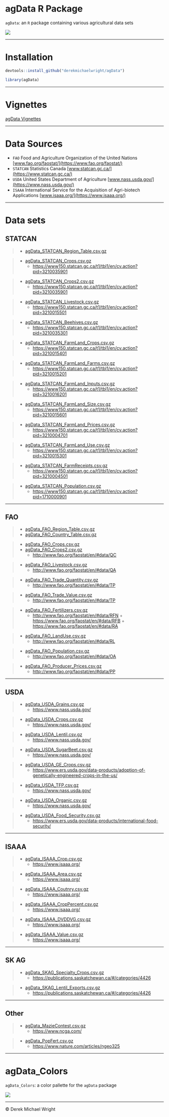 agData R Package
================

`agData`: an `R` package containing various agricultural data sets

![](man/figures/logo_agData.png)

------------------------------------------------------------------------

# Installation

``` r
devtools::install_github("derekmichaelwright/agData")
```

``` r
library(agData)
```

------------------------------------------------------------------------

# Vignettes

[agData Vignettes](https://derekmichaelwright.github.io/dblogr/#agdata)

------------------------------------------------------------------------

# Data Sources

- `FAO` Food and Agriculture Organization of the United Nations
  [www.fao.org/faostat/](https://www.fao.org/faostat/)
- `STATCAN` Statistics Canada
  [www.statcan.gc.ca/](https://www.statcan.gc.ca/)
- `USDA` United States Department of Agriculture
  [www.nass.usda.gov/](https://www.nass.usda.gov/)
- `ISAAA` International Service for the Acquisition of Agri-biotech
  Applications [www.isaaa.org/](https://www.isaaa.org/)

------------------------------------------------------------------------

# Data sets

## STATCAN

> - [agData_STATCAN_Region_Table.csv.gz](https://raw.githubusercontent.com/derekmichaelwright/agData/master/Data/agData_STATCAN_Region_Table.csv.gz)

> - [agData_STATCAN_Crops.csv.gz](https://raw.githubusercontent.com/derekmichaelwright/agData/master/Data/agData_STATCAN_Crops.csv.gz)
>   - <https://www150.statcan.gc.ca/t1/tbl1/en/cv.action?pid=3210035901>

> - [agData_STATCAN_Crops2.csv.gz](https://raw.githubusercontent.com/derekmichaelwright/agData/master/Data/agData_STATCAN_Crops2.csv.gz)
>   - <https://www150.statcan.gc.ca/t1/tbl1/en/cv.action?pid=3210035901>

> - [agData_STATCAN_Livestock.csv.gz](https://raw.githubusercontent.com/derekmichaelwright/agData/master/Data/agData_STATCAN_Livestock.csv.gz)
>   - <https://www150.statcan.gc.ca/t1/tbl1/en/cv.action?pid=3210015501>

> - [agData_STATCAN_Beehives.csv.gz](https://raw.githubusercontent.com/derekmichaelwright/agData/master/Data/agData_STATCAN_Beehives.csv.gz)
>   - <https://www150.statcan.gc.ca/t1/tbl1/en/cv.action?pid=3210035301>

> - [agData_STATCAN_FarmLand_Crops.csv.gz](https://raw.githubusercontent.com/derekmichaelwright/agData/master/Data/agData_STATCAN_FarmLand_Crops.csv.gz)
>   - <https://www150.statcan.gc.ca/t1/tbl1/en/cv.action?pid=3210015401>

> - [agData_STATCAN_FarmLand_Farms.csv.gz](https://raw.githubusercontent.com/derekmichaelwright/agData/master/Data/agData_STATCAN_FarmLand_Farms.csv.gz)
>   - <https://www150.statcan.gc.ca/t1/tbl1/en/cv.action?pid=3210015201>

> - [agData_STATCAN_FarmLand_Inputs.csv.gz](https://raw.githubusercontent.com/derekmichaelwright/agData/master/Data/agData_STATCAN_FarmLand_Inputs.csv.gz)
>   - <https://www150.statcan.gc.ca/t1/tbl1/en/cv.action?pid=3210016201>

> - [agData_STATCAN_FarmLand_Size.csv.gz](https://raw.githubusercontent.com/derekmichaelwright/agData/master/Data/agData_STATCAN_FarmLand_Size.csv.gz)
>   - <https://www150.statcan.gc.ca/t1/tbl1/en/cv.action?pid=3210015601>

> - [agData_STATCAN_FarmLand_Prices.csv.gz](https://raw.githubusercontent.com/derekmichaelwright/agData/master/Data/agData_STATCAN_FarmLand_Prices.csv.gz)
>   - <https://www150.statcan.gc.ca/t1/tbl1/en/cv.action?pid=3210004701>

> - [agData_STATCAN_FarmLand_Use.csv.gz](https://raw.githubusercontent.com/derekmichaelwright/agData/master/Data/agData_STATCAN_FarmLand_Use.csv.gz)
>   - <https://www150.statcan.gc.ca/t1/tbl1/en/cv.action?pid=3210015301>

> - [agData_STATCAN_FarmReceipts.csv.gz](https://raw.githubusercontent.com/derekmichaelwright/agData/master/Data/agData_STATCAN_FarmReceipts.csv.gz)
>   - <https://www150.statcan.gc.ca/t1/tbl1/en/cv.action?pid=3210004501>

> - [agData_STATCAN_Population.csv.gz](https://raw.githubusercontent.com/derekmichaelwright/agData/master/Data/agData_STATCAN_Population.csv.gz)
>   - <https://www150.statcan.gc.ca/t1/tbl1/en/cv.action?pid=1710000901>

------------------------------------------------------------------------

## FAO

> - [agData_FAO_Region_Table.csv.gz](https://raw.githubusercontent.com/derekmichaelwright/agData/master/Data/agData_FAO_Region_Table.csv.gz)
> - [agData_FAO_Country_Table.csv.gz](https://raw.githubusercontent.com/derekmichaelwright/agData/master/Data/agData_FAO_Country_Table.csv.gz)

> - [agData_FAO_Crops.csv.gz](https://raw.githubusercontent.com/derekmichaelwright/agData/master/Data/agData_FAO_Crops.csv.gz)
> - [agData_FAO_Crops2.csv.gz](https://raw.githubusercontent.com/derekmichaelwright/agData/master/Data/agData_FAO_Crops2.csv.gz)
>   - <http://www.fao.org/faostat/en/#data/QC>

> - [agData_FAO_Livestock.csv.gz](https://raw.githubusercontent.com/derekmichaelwright/agData/master/Data/agData_FAO_Livestock.csv.gz)
>   - <http://www.fao.org/faostat/en/#data/QA>

> - [agData_FAO_Trade_Quantity.csv.gz](https://raw.githubusercontent.com/derekmichaelwright/agData/master/Data/agData_FAO_Trade_Quantity.csv.gz)
>   - <http://www.fao.org/faostat/en/#data/TP>

> - [agData_FAO_Trade_Value.csv.gz](https://raw.githubusercontent.com/derekmichaelwright/agData/master/Data/agData_FAO_Trade_Value.csv.gz)
>   - <http://www.fao.org/faostat/en/#data/TP>

> - [agData_FAO_Fertilizers.csv.gz](https://raw.githubusercontent.com/derekmichaelwright/agData/master/Data/agData_FAO_Fertilizers.csv.gz)
>   - <http://www.fao.org/faostat/en/#data/RFN> +
>     <https://www.fao.org/faostat/en/#data/RFB> +
>     <https://www.fao.org/faostat/en/#data/RA>

> - [agData_FAO_LandUse.csv.gz](https://raw.githubusercontent.com/derekmichaelwright/agData/master/Data/agData_FAO_LandUse.csv.gz)
>   - <http://www.fao.org/faostat/en/#data/RL>

> - [agData_FAO_Population.csv.gz](https://raw.githubusercontent.com/derekmichaelwright/agData/master/Data/agData_FAO_Population.csv.gz)
>   - <http://www.fao.org/faostat/en/#data/OA>

> - [agData_FAO_Producer_Prices.csv.gz](https://raw.githubusercontent.com/derekmichaelwright/agData/master/Data/agData_FAO_Producer_Prices.csv.gz)
>   - <http://www.fao.org/faostat/en/#data/PP>

------------------------------------------------------------------------

## USDA

> - [agData_USDA_Grains.csv.gz](https://raw.githubusercontent.com/derekmichaelwright/agData/master/Data/agData_USDA_Grains.csv.gz)
>   - <https://www.nass.usda.gov/>

> - [agData_USDA_Crops.csv.gz](https://raw.githubusercontent.com/derekmichaelwright/agData/master/Data/agData_USDA_Crops.csv.gz)
>   - <https://www.nass.usda.gov/>

> - [agData_USDA_Lentil.csv.gz](https://raw.githubusercontent.com/derekmichaelwright/agData/master/Data/agData_USDA_Lentil.csv.gz)
>   - <https://www.nass.usda.gov/>

> - [agData_USDA_SugarBeet.csv.gz](https://raw.githubusercontent.com/derekmichaelwright/agData/master/Data/agData_USDA_SugarBeet.csv.gz)
>   - <https://www.nass.usda.gov/>

> - [agData_USDA_GE_Crops.csv.gz](https://raw.githubusercontent.com/derekmichaelwright/agData/master/Data/agData_USDA_GE_Crops.csv.gz)
>   - <https://www.ers.usda.gov/data-products/adoption-of-genetically-engineered-crops-in-the-us/>

> - [agData_USDA_TFP.csv.gz](https://raw.githubusercontent.com/derekmichaelwright/agData/master/Data/agData_USDA_TFP.csv.gz)
>   - <https://www.nass.usda.gov/>

> - [agData_USDA_Organic.csv.gz](https://raw.githubusercontent.com/derekmichaelwright/agData/master/Data/agData_USDA_Organic.csv.gz)
>   - <https://www.nass.usda.gov/>

> - [agData_USDA_Food_Security.csv.gz](https://raw.githubusercontent.com/derekmichaelwright/agData/master/Data/agData_USDA_Food_Security.csv.gz)
>   - <https://www.ers.usda.gov/data-products/international-food-security/>

------------------------------------------------------------------------

## ISAAA

> - [agData_ISAAA_Crop.csv.gz](https://raw.githubusercontent.com/derekmichaelwright/agData/master/Data/agData_ISAAA_Crop.csv.gz)
>   - <https://www.isaaa.org/>

> - [agData_ISAAA_Area.csv.gz](https://raw.githubusercontent.com/derekmichaelwright/agData/master/Data/agData_ISAAA_Area.csv.gz)
>   - <https://www.isaaa.org/>

> - [agData_ISAAA_Coutnry.csv.gz](https://raw.githubusercontent.com/derekmichaelwright/agData/master/Data/agData_ISAAA_Coutnry.csv.gz)
>   - <https://www.isaaa.org/>

> - [agData_ISAAA_CropPercent.csv.gz](https://raw.githubusercontent.com/derekmichaelwright/agData/master/Data/agData_ISAAA_CropPercent.csv.gz)
>   - <https://www.isaaa.org/>

> - [agData_ISAAA_DVDDVG.csv.gz](https://raw.githubusercontent.com/derekmichaelwright/agData/master/Data/agData_ISAAA_DVDDVG.csv.gz)
>   - <https://www.isaaa.org/>

> - [agData_ISAAA_Value.csv.gz](https://raw.githubusercontent.com/derekmichaelwright/agData/master/Data/agData_ISAAA_Value.csv.gz)
>   - <https://www.isaaa.org/>

------------------------------------------------------------------------

## SK AG

> - [agData_SKAG_Specialty_Crops.csv.gz](https://raw.githubusercontent.com/derekmichaelwright/agData/master/Data/agData_SKAG_Specialty_Crops.csv.gz)
>   - <https://publications.saskatchewan.ca/#/categories/4426>

> - [agData_SKAG_Lentil_Exports.csv.gz](https://raw.githubusercontent.com/derekmichaelwright/agData/master/Data/agData_SKAG_Lentil_Exports.csv.gz)
>   - <https://publications.saskatchewan.ca/#/categories/4426>

------------------------------------------------------------------------

## Other

> - [agData_MazieContest.csv.gz](https://raw.githubusercontent.com/derekmichaelwright/agData/master/Data/agData_MazieContest.csv.gz)
>   - <https://www.ncga.com/>

> - [agData_PopFert.csv.gz](https://raw.githubusercontent.com/derekmichaelwright/agData/master/Data/agData_PopFert.csv.gz)
>   - <https://www.nature.com/articles/ngeo325>

------------------------------------------------------------------------

# agData_Colors

`agData_Colors`: a color pallette for the `agData` package

![](man/figures/agData_Colors.png)

------------------------------------------------------------------------

© Derek Michael Wright
